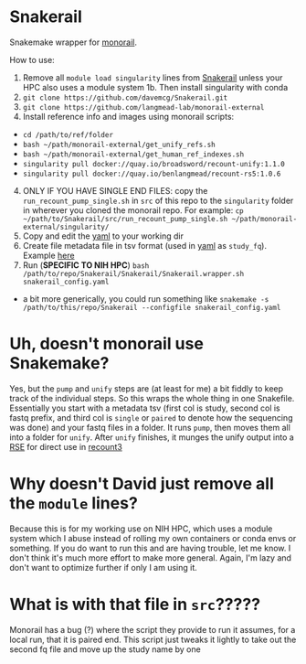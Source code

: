 # Snakerail

Snakemake wrapper for [monorail](https://github.com/langmead-lab/monorail-external).

How to use:

1. Remove all `module load singularity` lines from [Snakerail](https://github.com/davemcg/Snakerail/blob/main/Snakerail) unless your HPC also uses a module system
1b. Then install singularity with conda
2. `git clone https://github.com/davemcg/Snakerail.git`
2. `git clone https://github.com/langmead-lab/monorail-external`
3. Install reference info and images using monorail scripts:
  - `cd /path/to/ref/folder`
  - `bash ~/path/monorail-external/get_unify_refs.sh`
  - `bash ~/path/monorail-external/get_human_ref_indexes.sh`
  - `singularity pull docker://quay.io/broadsword/recount-unify:1.1.0`
  - `singularity pull docker://quay.io/benlangmead/recount-rs5:1.0.6`
4. ONLY IF YOU HAVE SINGLE END FILES: copy the `run_recount_pump_single.sh` in `src` of this repo to the `singularity` folder in wherever you cloned the monorail repo. For example: `cp ~/path/to/Snakerail/src/run_recount_pump_single.sh ~/path/monorail-external/singularity/`
5. Copy and edit the [yaml](https://github.com/davemcg/Snakerail/blob/main/snakerail_config.yaml) to your working dir
6. Create file metadata file in tsv format (used in [yaml](https://github.com/davemcg/Snakerail/blob/main/snakerail_config.yaml) as `study_fq`). Example [here](https://github.com/davemcg/Snakerail/blob/main/study_fq.tsv)
7. Run (**SPECIFIC TO NIH HPC**) `bash /path/to/repo/Snakerail/Snakerail/Snakerail.wrapper.sh snakerail_config.yaml`
  - a bit more generically, you could run something like `snakemake -s /path/to/this/repo/Snakerail --configfile snakerail_config.yaml`


# Uh, doesn't monorail use Snakemake?

Yes, but the `pump` and `unify` steps are (at least for me) a bit fiddly to keep track of the individual steps. So this wraps the whole thing in one Snakefile. Essentially you start with a metadata tsv (first col is study, second col is fastq prefix, and third col is `single` or `paired` to denote how the sequencing was done) and your fastq files in a folder. It runs `pump`, then moves them all into a folder for `unify`. After `unify` finishes, it munges the unify output into a [RSE](https://www.rdocumentation.org/packages/SummarizedExperiment/versions/1.2.3/topics/RangedSummarizedExperiment-class) for direct use in [recount3](https://bioconductor.org/packages/release/bioc/html/recount3.html)

# Why doesn't David just remove all the `module` lines?

Because this is for my working use on NIH HPC, which uses a module system which I abuse instead of rolling my own containers or conda envs or something. If you do want to run this and are having trouble, let me know. I don't think it's much more effort to make more general. Again, I'm lazy and don't want to optimize further if only I am using it. 

# What is with that file in `src`?????

Monorail has a bug (?) where the script they provide to run it assumes, for a local run, that it is paired end. This script just tweaks it lightly to take out the second fq file and move up the study name by one
